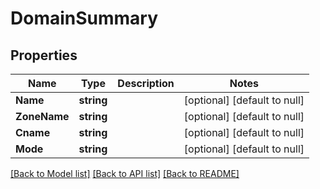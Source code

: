 # DomainSummary

## Properties
Name | Type | Description | Notes
------------ | ------------- | ------------- | -------------
**Name** | **string** |  | [optional] [default to null]
**ZoneName** | **string** |  | [optional] [default to null]
**Cname** | **string** |  | [optional] [default to null]
**Mode** | **string** |  | [optional] [default to null]

[[Back to Model list]](../README.md#documentation-for-models) [[Back to API list]](../README.md#documentation-for-api-endpoints) [[Back to README]](../README.md)


